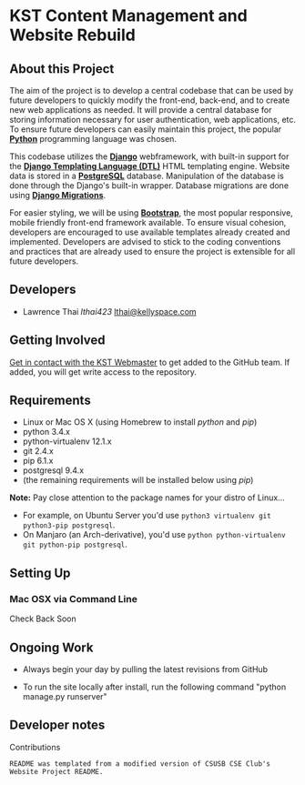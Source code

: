 KST Content Management and Website Rebuild
===========================================

About this Project
------------------

The aim of the project is to develop a central codebase that can be used by future developers to quickly modify the front-end, back-end, and to create new web applications as needed. It will provide a central database for storing information necessary for user authentication, web applications, etc. To ensure future developers can easily maintain this project, the popular [**Python**](https://docs.python.org/3/) programming language was chosen.

This codebase utilizes the [**Django**](https://docs.djangoproject.com/en/1.9/) webframework, with built-in support for the [**Django Templating Language (DTL)**](https://docs.djangoproject.com/en/1.9/topics/templates/) HTML templating engine. Website data is stored in a [**PostgreSQL**](http://www.postgresql.org/docs/) database. Manipulation of the database is done through the Django's built-in wrapper. Database migrations are done using [**Django Migrations**](https://docs.djangoproject.com/en/1.9/topics/migrations/).

For easier styling, we will be using [**Bootstrap**](http://bootstrapdocs.com/v3.0.3/docs/css/), the most popular responsive, mobile friendly front-end framework available.  To ensure visual cohesion, developers are encouraged to use available templates already created and implemented.  Developers are advised to stick to the coding conventions and practices that are already used to ensure the project is extensible for all future developers.

Developers
----------

* Lawrence Thai *lthai423* [lthai@kellyspace.com](mailto:lthai@kellyspace.com)

Getting Involved
----------------

[Get in contact with the KST Webmaster](mailto:lthai@kellyspace.com) to get added to the GitHub team. If added, you will get write access to the repository.

Requirements
------------

* Linux or Mac OS X (using Homebrew to install *python* and *pip*)
* python 3.4.x
* python-virtualenv 12.1.x
* git 2.4.x
* pip 6.1.x
* postgresql 9.4.x
* (the remaining requirements will be installed below using *pip*)

**Note:** Pay close attention to the package names for your distro of Linux...

* For example, on Ubuntu Server you'd use ```python3 virtualenv git python3-pip postgresql```.
* On Manjaro (an Arch-derivative), you'd use ```python python-virtualenv git python-pip postgresql```.

Setting Up
----------

### Mac OSX via Command Line

Check Back Soon

Ongoing Work
------------

* Always begin your day by pulling the latest revisions from GitHub

* To run the site locally after install, run the following command "python manage.py runserver"


Developer notes
---------------




Contributions
	
	README was templated from a modified version of CSUSB CSE Club's Website Project README.
